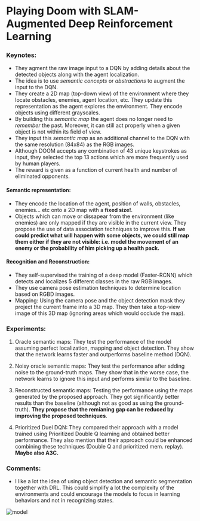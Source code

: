 # Playing Doom with SLAM-Augmented Deep Reinforcement Learning



### Keynotes:
- They agment the raw image input to a DQN by adding details about the detected objects along with the agent localization.
- The idea is to use *semantic concepts* or *abstractions* to augment the input to the DQN.
- They create a 2D map (top-down view) of the environment where they locate obstacles, enemies, agent location, etc. They update this representation as the agent explores the environment. They encode objects using different grayscales.
- By building this *semantic map* the agent does no longer need to *remember* the past. Moreover, it can still act properly when a given object is not within its field of view.
- They input this *semantic map* as an additional channel to the DQN with the same resolution (84x84) as the RGB images.
- Although DOOM accepts any combination of 43 unique keystrokes as input, they selected the top 13 actions which are more frequently used by human players. 
- The reward is given as a function of current health and number of eliminated opponents.

#### Semantic representation:
- They encode the location of the agent, position of walls, obstacles, enemies... etc onto a 2D map with a **fixed size!**.
- Objects which can move or dissapear from the environment (like enemies) are only mapped if they are visible in the current view. They propose the use of data association techniques to improve this. **If we could predict what will happen with some objects, we could still map them either if they are not visible: i.e. model the movement of an enemy or the probability of him picking up a health pack.**

#### Recognition and Reconstruction:
- They self-supervised the training of a deep model (Faster-RCNN) which detects and localizes 5 different classes in the raw RGB images.
- They use camera pose estimation techniques to determine location based on RGBD images. 
- Mapping: Using the camera pose and the object detection mask they project the current frame into a 3D map. They then take a top-view image of this 3D map (ignoring areas which would occlude the map).

### Experiments:
1. Oracle semantic maps: They test the performance of the model assuming perfect localization, mapping and object detection. They show that the network learns faster and outperforms baseline method (DQN).

2. Noisy oracle semantic maps: They test the performance after adding noise to the ground-truth maps. They show that in the worse case, the network learns to ignore this input and performs similar to the baseline.

3. Reconstructed semantic maps: Testing the performance using the maps generated by the proposed approach. They got significantly better results than the baseline (although not as good as using the ground-truth). **They propose that the remianing gap can be reduced by improving the proposed techniques**.

4. Prioritized Duel DQN: They compared their approach with a model trained using Prioritized Double Q learning and obtained better performance. They also mention that their approach could be enhanced combining these techniques (Double Q and prioritized mem. replay). **Maybe also A3C.**

### Comments:
- I like a lot the idea of using object detection and semantic segmentation together with DRL. This could simplify a lot the complexity of the environments and could encourage the models to focus in learning behaviors and not in recognizing states.

![model](https://github.com/camigord/DRL_papernotes/blob/master/assets/SLAM-Aug_Doom.png)
